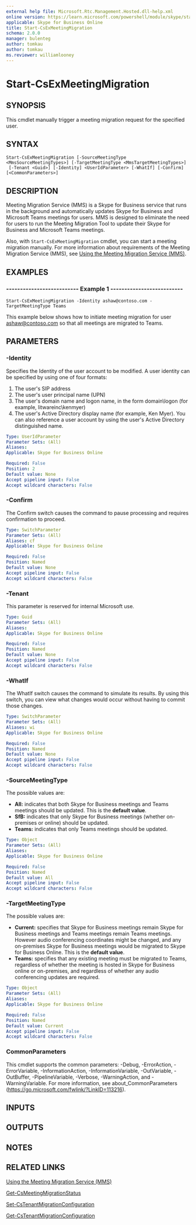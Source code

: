 ```yaml
---
external help file: Microsoft.Rtc.Management.Hosted.dll-help.xml 
online version: https://learn.microsoft.com/powershell/module/skype/start-csexmeetingmigration
applicable: Skype for Business Online
title: Start-CsExMeetingMigration
schema: 2.0.0
manager: bulenteg
author: tomkau
author: tomkau
ms.reviewer: williamlooney
---
```


# Start-CsExMeetingMigration

## SYNOPSIS
This cmdlet manually trigger a meeting migration request for the specified user.

## SYNTAX

```
Start-CsExMeetingMigration [-SourceMeetingType <MmsSourceMeetingTypes>] [-TargetMeetingType <MmsTargetMeetingTypes>]
 [-Tenant <Guid>] [-Identity] <UserIdParameter> [-WhatIf] [-Confirm] [<CommonParameters>]
```

## DESCRIPTION
Meeting Migration Service (MMS) is a Skype for Business service that runs in the background and automatically updates Skype for Business and Microsoft Teams meetings for users.
MMS is designed to eliminate the need for users to run the Meeting Migration Tool to update their Skype for Business and Microsoft Teams meetings.

Also, with `Start-CsExMeetingMigration` cmdlet, you can start a meeting migration manually. For more information about requirements of the Meeting Migration Service (MMS), see [Using the Meeting Migration Service (MMS)](/skypeforbusiness/audio-conferencing-in-office-365/setting-up-the-meeting-migration-service-mms).

## EXAMPLES

### -------------------------- Example 1 --------------------------
```
Start-CsExMeetingMigration -Identity ashaw@contoso.com -TargetMeetingType Teams
```

This example below shows how to initiate meeting migration for user ashaw@contoso.com so that all meetings are migrated to Teams.


## PARAMETERS

### -Identity
Specifies the Identity of the user account to be modified. A user identity can be specified by using one of four formats: 
1. The user's SIP address 
2. The user's user principal name (UPN)
3. The user's domain name and logon name, in the form domain\logon (for example, litwareinc\kenmyer)
4. The user's Active Directory display name (for example, Ken Myer). You can also reference a user account by using the user's Active Directory distinguished name.

```yaml
Type: UserIdParameter
Parameter Sets: (All)
Aliases: 
Applicable: Skype for Business Online

Required: False
Position: 2
Default value: None
Accept pipeline input: False
Accept wildcard characters: False
```

### -Confirm
The Confirm switch causes the command to pause processing and requires confirmation to proceed.

```yaml
Type: SwitchParameter
Parameter Sets: (All)
Aliases: cf
Applicable: Skype for Business Online

Required: False
Position: Named
Default value: None
Accept pipeline input: False
Accept wildcard characters: False
```

### -Tenant
This parameter is reserved for internal Microsoft use.

```yaml
Type: Guid
Parameter Sets: (All)
Aliases: 
Applicable: Skype for Business Online

Required: False
Position: Named
Default value: None
Accept pipeline input: False
Accept wildcard characters: False
```

### -WhatIf
The WhatIf switch causes the command to simulate its results. By using this switch, you can view what changes would occur without having to commit those changes.

```yaml
Type: SwitchParameter
Parameter Sets: (All)
Aliases: wi
Applicable: Skype for Business Online

Required: False
Position: Named
Default value: None
Accept pipeline input: False
Accept wildcard characters: False
```

### -SourceMeetingType
The possible values are:
* **All:** indicates that both Skype for Business meetings and Teams meetings should be updated. This is the **default value**.
* **SfB:** indicates that only Skype for Business meetings (whether on-premises or online) should be updated.
* **Teams:** indicates that only Teams meetings should be updated.

```yaml
Type: Object
Parameter Sets: (All)
Aliases:
Applicable: Skype for Business Online

Required: False
Position: Named
Default value: All
Accept pipeline input: False
Accept wildcard characters: False
```

### -TargetMeetingType
The possible values are:
* **Current:** specifies that Skype for Business meetings remain Skype for Business meetings and Teams meetings remain Teams meetings. However audio conferencing coordinates might be changed, and any on-premises Skype for Business meetings would be migrated to Skype for Business Online. This is the **default value**.
* **Teams:** specifies that any existing meeting must be migrated to Teams, regardless of whether the meeting is hosted in Skype for Business online or on-premises, and regardless of whether any audio conferencing updates are required.

```yaml
Type: Object
Parameter Sets: (All)
Aliases:
Applicable: Skype for Business Online

Required: False
Position: Named
Default value: Current
Accept pipeline input: False
Accept wildcard characters: False
```

### CommonParameters
This cmdlet supports the common parameters: -Debug, -ErrorAction, -ErrorVariable, -InformationAction, -InformationVariable, -OutVariable, -OutBuffer, -PipelineVariable, -Verbose, -WarningAction, and -WarningVariable. For more information, see about_CommonParameters (https://go.microsoft.com/fwlink/?LinkID=113216).

## INPUTS

## OUTPUTS

## NOTES

## RELATED LINKS
[Using the Meeting Migration Service (MMS)](https://learn.microsoft.com/SkypeForBusiness/audio-conferencing-in-office-365/setting-up-the-meeting-migration-service-mms)

[Get-CsMeetingMigrationStatus](https://learn.microsoft.com/powershell/module/skype/get-csmeetingmigrationstatus)

[Set-CsTenantMigrationConfiguration](https://learn.microsoft.com/powershell/module/skype/set-cstenantmigrationconfiguration)

[Get-CsTenantMigrationConfiguration](https://learn.microsoft.com/powershell/module/skype/get-cstenantmigrationconfiguration)
